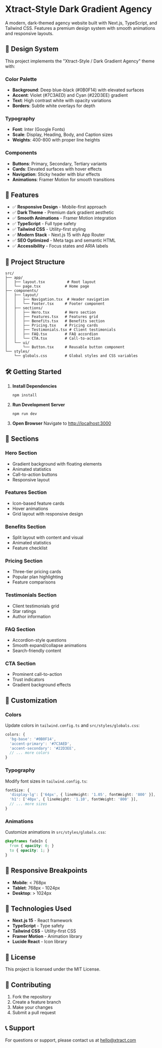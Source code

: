 # Xtract-Style Dark Gradient Agency

A modern, dark-themed agency website built with Next.js, TypeScript, and Tailwind CSS. Features a premium design system with smooth animations and responsive layouts.

## 🎨 Design System

This project implements the "Xtract-Style / Dark Gradient Agency" theme with:

### Color Palette
- **Background**: Deep blue-black (#0B0F14) with elevated surfaces
- **Accent**: Violet (#7C3AED) and Cyan (#22D3EE) gradient
- **Text**: High contrast white with opacity variations
- **Borders**: Subtle white overlays for depth

### Typography
- **Font**: Inter (Google Fonts)
- **Scale**: Display, Heading, Body, and Caption sizes
- **Weights**: 400-800 with proper line heights

### Components
- **Buttons**: Primary, Secondary, Tertiary variants
- **Cards**: Elevated surfaces with hover effects
- **Navigation**: Sticky header with blur effects
- **Animations**: Framer Motion for smooth transitions

## 🚀 Features

- ✅ **Responsive Design** - Mobile-first approach
- ✅ **Dark Theme** - Premium dark gradient aesthetic
- ✅ **Smooth Animations** - Framer Motion integration
- ✅ **TypeScript** - Full type safety
- ✅ **Tailwind CSS** - Utility-first styling
- ✅ **Modern Stack** - Next.js 15 with App Router
- ✅ **SEO Optimized** - Meta tags and semantic HTML
- ✅ **Accessibility** - Focus states and ARIA labels

## 📁 Project Structure

```
src/
├── app/
│   ├── layout.tsx          # Root layout
│   └── page.tsx           # Home page
├── components/
│   ├── layout/
│   │   ├── Navigation.tsx  # Header navigation
│   │   └── Footer.tsx     # Footer component
│   ├── sections/
│   │   ├── Hero.tsx       # Hero section
│   │   ├── Features.tsx   # Features grid
│   │   ├── Benefits.tsx   # Benefits section
│   │   ├── Pricing.tsx    # Pricing cards
│   │   ├── Testimonials.tsx # Client testimonials
│   │   ├── FAQ.tsx        # FAQ accordion
│   │   └── CTA.tsx        # Call-to-action
│   └── ui/
│       └── Button.tsx     # Reusable button component
└── styles/
    └── globals.css        # Global styles and CSS variables
```

## 🛠️ Getting Started

1. **Install Dependencies**
   ```bash
   npm install
   ```

2. **Run Development Server**
   ```bash
   npm run dev
   ```

3. **Open Browser**
   Navigate to [http://localhost:3000](http://localhost:3000)

## 🎯 Sections

### Hero Section
- Gradient background with floating elements
- Animated statistics
- Call-to-action buttons
- Responsive layout

### Features Section
- Icon-based feature cards
- Hover animations
- Grid layout with responsive design

### Benefits Section
- Split layout with content and visual
- Animated statistics
- Feature checklist

### Pricing Section
- Three-tier pricing cards
- Popular plan highlighting
- Feature comparisons

### Testimonials Section
- Client testimonials grid
- Star ratings
- Author information

### FAQ Section
- Accordion-style questions
- Smooth expand/collapse animations
- Search-friendly content

### CTA Section
- Prominent call-to-action
- Trust indicators
- Gradient background effects

## 🎨 Customization

### Colors
Update colors in `tailwind.config.ts` and `src/styles/globals.css`:

```typescript
colors: {
  'bg-base': '#0B0F14',
  'accent-primary': '#7C3AED',
  'accent-secondary': '#22D3EE',
  // ... more colors
}
```

### Typography
Modify font sizes in `tailwind.config.ts`:

```typescript
fontSize: {
  'display-lg': ['64px', { lineHeight: '1.05', fontWeight: '800' }],
  'h1': ['40px', { lineHeight: '1.10', fontWeight: '800' }],
  // ... more sizes
}
```

### Animations
Customize animations in `src/styles/globals.css`:

```css
@keyframes fadeIn {
  from { opacity: 0; }
  to { opacity: 1; }
}
```

## 📱 Responsive Breakpoints

- **Mobile**: < 768px
- **Tablet**: 768px - 1024px
- **Desktop**: > 1024px

## 🔧 Technologies Used

- **Next.js 15** - React framework
- **TypeScript** - Type safety
- **Tailwind CSS** - Utility-first CSS
- **Framer Motion** - Animation library
- **Lucide React** - Icon library

## 📄 License

This project is licensed under the MIT License.

## 🤝 Contributing

1. Fork the repository
2. Create a feature branch
3. Make your changes
4. Submit a pull request

## 📞 Support

For questions or support, please contact us at hello@xtract.com
